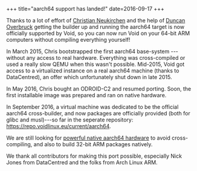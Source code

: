 +++
title="aarch64 support has landed!"
date=2016-09-17
+++

Thanks to a lot of effort of
[Christian Neukirchen](https://twitter.com/chneukirchen) and the help of
[Duncan Overbruck](https://twitter.com/duncaen) getting the builder up
and running the aarch64 target is now officially supported by Void,
so you can now run Void on your 64-bit ARM computers without compiling
everything yourself!

In March 2015, Chris bootstrapped the first aarch64
base-system --- without any access to real hardware.  Everything was
cross-compiled or used a really slow QEMU when this wasn't possible.
Mid-2015, Void got access to a virtualized instance on a real aarch64
machine (thanks to DataCentred), an offer which unfortunately shut
down in late 2015.

In May 2016, Chris bought an ODROID-C2 and resumed porting.  Soon, the
first installable image was prepared and ran on native hardware.

In September 2016, a virtual machine was dedicated to be the official
aarch64 cross-builder, and now packages are officially provided (both
for glibc and musl)---so far in the seperate repository:
https://repo.voidlinux.eu/current/aarch64.

We are still looking for [powerful native aarch64
hardware](https://twitter.com/clandmeter/status/766215821257543680) to
avoid cross-compiling, and also to build 32-bit ARM packages natively.

We thank all contributors for making this port possible,
especially Nick Jones from DataCentred and the folks from Arch Linux ARM.

